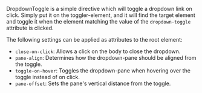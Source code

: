 
DropdownToggle is a simple directive which will toggle a dropdown link on click.  Simply put it on the toggler-element, and it will find the target element and toggle it when the element matching the value of the `dropdown-toggle` attribute is clicked.

The following settings can be applied as attributes to the root element:

- `close-on-click`: Allows a click on the body to close the dropdown.
- `pane-align`: Determines how the dropdown-pane should be aligned from the toggle.
- `toggle-on-hover`: Toggles the dropdown-pane when hovering over the toggle instead of on click.
- `pane-offset`: Sets the pane's vertical distance from the toggle.
